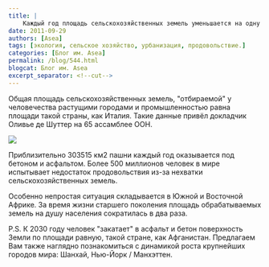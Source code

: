 ```yaml
---
title: |
    Каждый год площадь сельскохозяйственных земель уменьшается на одну Италию
date: 2011-09-29
authors: [Asea]
tags: [экология, сельское хозяйство, урбанизация, продовольствие.]
categories: [Блог им. Asea]
permalink: /blog/544.html
blogcat: Блог им. Asea
excerpt_separator: <!--cut-->
---
```


Общая площадь сельскохозяйственных земель, "отбираемой" у человечества растущими городами и промышленностью равна площади такой страны, как Италия. Такие данные привёл докладчик Оливье де Шуттер на 65 ассамблее ООН.

![](http://itw66.ru/uploads/images/00/00/36/2011/09/29/eeb6e7.jpg)

Приблизительно 303515 км2 пашни каждый год оказывается под бетоном и асфальтом. Более 500 миллионов человек в мире испытывает недостаток продовольствия из-за нехватки сельскохозяйственных земель.


<!--cut-->

 Особенно непростая ситуация складывается в Южной и Восточной Африке. За время жизни старшего поколения площадь обрабатываемых земель на душу населения сократилась в два раза.

P.S. К 2030 году человек "закатает" в асфальт и бетон поверхность Земли по площади равную, такой стране, как Афганистан. Предлагаем Вам также наглядно познакомиться с динамикой роста крупнейших городов мира: Шанхай, Нью-Йорк / Манхэттен.
</cut>
